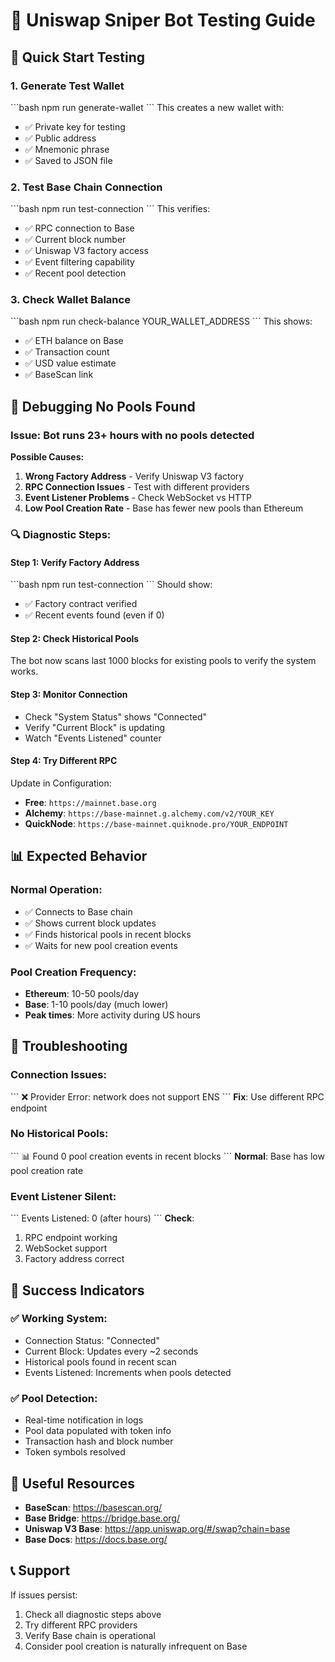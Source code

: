 # 🧪 Uniswap Sniper Bot Testing Guide

## 🚀 Quick Start Testing

### 1. Generate Test Wallet
\`\`\`bash
npm run generate-wallet
\`\`\`
This creates a new wallet with:
- ✅ Private key for testing
- ✅ Public address
- ✅ Mnemonic phrase
- ✅ Saved to JSON file

### 2. Test Base Chain Connection
\`\`\`bash
npm run test-connection
\`\`\`
This verifies:
- ✅ RPC connection to Base
- ✅ Current block number
- ✅ Uniswap V3 factory access
- ✅ Event filtering capability
- ✅ Recent pool detection

### 3. Check Wallet Balance
\`\`\`bash
npm run check-balance YOUR_WALLET_ADDRESS
\`\`\`
This shows:
- ✅ ETH balance on Base
- ✅ Transaction count
- ✅ USD value estimate
- ✅ BaseScan link

## 🔧 Debugging No Pools Found

### Issue: Bot runs 23+ hours with no pools detected

**Possible Causes:**
1. **Wrong Factory Address** - Verify Uniswap V3 factory
2. **RPC Connection Issues** - Test with different providers
3. **Event Listener Problems** - Check WebSocket vs HTTP
4. **Low Pool Creation Rate** - Base has fewer new pools than Ethereum

### 🔍 Diagnostic Steps:

#### Step 1: Verify Factory Address
\`\`\`bash
npm run test-connection
\`\`\`
Should show:
- ✅ Factory contract verified
- ✅ Recent events found (even if 0)

#### Step 2: Check Historical Pools
The bot now scans last 1000 blocks for existing pools to verify the system works.

#### Step 3: Monitor Connection
- Check "System Status" shows "Connected"
- Verify "Current Block" is updating
- Watch "Events Listened" counter

#### Step 4: Try Different RPC
Update in Configuration:
- **Free**: `https://mainnet.base.org`
- **Alchemy**: `https://base-mainnet.g.alchemy.com/v2/YOUR_KEY`
- **QuickNode**: `https://base-mainnet.quiknode.pro/YOUR_ENDPOINT`

## 📊 Expected Behavior

### Normal Operation:
- ✅ Connects to Base chain
- ✅ Shows current block updates
- ✅ Finds historical pools in recent blocks
- ✅ Waits for new pool creation events

### Pool Creation Frequency:
- **Ethereum**: 10-50 pools/day
- **Base**: 1-10 pools/day (much lower)
- **Peak times**: More activity during US hours

## 🚨 Troubleshooting

### Connection Issues:
\`\`\`
❌ Provider Error: network does not support ENS
\`\`\`
**Fix**: Use different RPC endpoint

### No Historical Pools:
\`\`\`
📊 Found 0 pool creation events in recent blocks
\`\`\`
**Normal**: Base has low pool creation rate

### Event Listener Silent:
\`\`\`
Events Listened: 0 (after hours)
\`\`\`
**Check**: 
1. RPC endpoint working
2. WebSocket support
3. Factory address correct

## 🎯 Success Indicators

### ✅ Working System:
- Connection Status: "Connected"
- Current Block: Updates every ~2 seconds
- Historical pools found in recent scan
- Events Listened: Increments when pools detected

### ✅ Pool Detection:
- Real-time notification in logs
- Pool data populated with token info
- Transaction hash and block number
- Token symbols resolved

## 🔗 Useful Resources

- **BaseScan**: https://basescan.org/
- **Base Bridge**: https://bridge.base.org/
- **Uniswap V3 Base**: https://app.uniswap.org/#/swap?chain=base
- **Base Docs**: https://docs.base.org/

## 📞 Support

If issues persist:
1. Check all diagnostic steps above
2. Try different RPC providers
3. Verify Base chain is operational
4. Consider pool creation is naturally infrequent on Base
